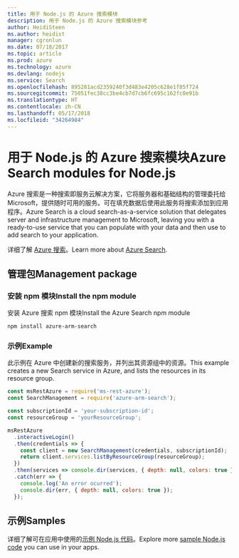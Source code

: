 ```yaml
---
title: 用于 Node.js 的 Azure 搜索模块
description: 用于 Node.js 的 Azure 搜索模块参考
author: HeidiSteen
ms.author: heidist
manager: cgronlun
ms.date: 07/18/2017
ms.topic: article
ms.prod: azure
ms.technology: azure
ms.devlang: nodejs
ms.service: Search
ms.openlocfilehash: 895281acd2359240f3d483e4205c628e1f85f724
ms.sourcegitcommit: 75051fec38cc3be4cb7d7cb6fc695c162fc0e91b
ms.translationtype: HT
ms.contentlocale: zh-CN
ms.lasthandoff: 05/17/2018
ms.locfileid: "34264984"
---
```

# <a name="azure-search-modules-for-nodejs"></a><span data-ttu-id="0bd90-103">用于 Node.js 的 Azure 搜索模块</span><span class="sxs-lookup"><span data-stu-id="0bd90-103">Azure Search modules for Node.js</span></span>

<span data-ttu-id="0bd90-104">Azure 搜索是一种搜索即服务云解决方案，它将服务器和基础结构的管理委托给 Microsoft，提供随时可用的服务。可在填充数据后使用此服务将搜索添加到应用程序。</span><span class="sxs-lookup"><span data-stu-id="0bd90-104">Azure Search is a cloud search-as-a-service solution that delegates server and infrastructure management to Microsoft, leaving you with a ready-to-use service that you can populate with your data and then use to add search to your application.</span></span>

<span data-ttu-id="0bd90-105">详细了解 [Azure 搜索](https://docs.microsoft.com/azure/search/search-what-is-azure-search)。</span><span class="sxs-lookup"><span data-stu-id="0bd90-105">Learn more about [Azure Search](https://docs.microsoft.com/azure/search/search-what-is-azure-search).</span></span>

## <a name="management-package"></a><span data-ttu-id="0bd90-106">管理包</span><span class="sxs-lookup"><span data-stu-id="0bd90-106">Management package</span></span>

### <a name="install-the-npm-module"></a><span data-ttu-id="0bd90-107">安装 npm 模块</span><span class="sxs-lookup"><span data-stu-id="0bd90-107">Install the npm module</span></span>

<span data-ttu-id="0bd90-108">安装 Azure 搜索 npm 模块</span><span class="sxs-lookup"><span data-stu-id="0bd90-108">Install the Azure Search npm module</span></span>

```bash
npm install azure-arm-search
```

### <a name="example"></a><span data-ttu-id="0bd90-109">示例</span><span class="sxs-lookup"><span data-stu-id="0bd90-109">Example</span></span>

<span data-ttu-id="0bd90-110">此示例在 Azure 中创建新的搜索服务，并列出其资源组中的资源。</span><span class="sxs-lookup"><span data-stu-id="0bd90-110">This example creates a new Search service in Azure, and lists the resources in its resource group.</span></span>

```javascript
const msRestAzure = require('ms-rest-azure');
const SearchManagement = require('azure-arm-search');

const subscriptionId = 'your-subscription-id';
const resourceGroup = 'yourResourceGroup';

msRestAzure
  .interactiveLogin()
  .then(credentials => {
    const client = new SearchManagement(credentials, subscriptionId);
    return client.services.listByResourceGroup(resourceGroup);
  })
  .then(services => console.dir(services, { depth: null, colors: true }))
  .catch(err => {
    console.log('An error ocurred');
    console.dir(err, { depth: null, colors: true });
  });
```

## <a name="samples"></a><span data-ttu-id="0bd90-111">示例</span><span class="sxs-lookup"><span data-stu-id="0bd90-111">Samples</span></span>

<span data-ttu-id="0bd90-112">详细了解可在应用中使用的[示例 Node.js 代码](https://azure.microsoft.com/resources/samples/?platform=nodejs)。</span><span class="sxs-lookup"><span data-stu-id="0bd90-112">Explore more [sample Node.js code](https://azure.microsoft.com/resources/samples/?platform=nodejs) you can use in your apps.</span></span>
